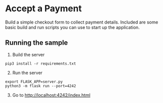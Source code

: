 # Accept a Payment

Build a simple checkout form to collect payment details. Included are some basic
build and run scripts you can use to start up the application.

## Running the sample

1. Build the server

~~~
pip3 install -r requirements.txt
~~~

2. Run the server

~~~
export FLASK_APP=server.py
python3 -m flask run --port=4242
~~~

3. Go to [http://localhost:4242/index.html](http://localhost:4242/index.html)